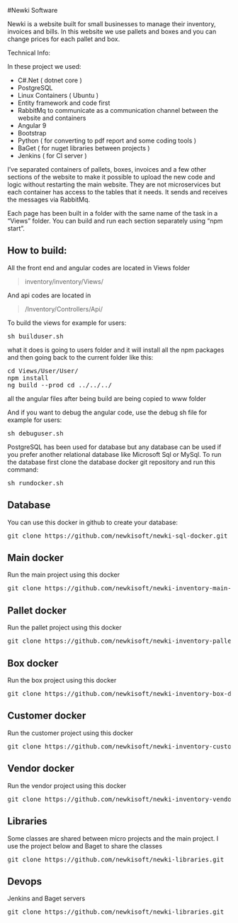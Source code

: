 
#Newki Software

Newki is a website built for small businesses to manage their inventory, invoices and bills. In this website we use pallets and boxes and you can change prices for each pallet and box.

Technical Info:

In these project we used:

* C#.Net ( dotnet core )
* PostgreSQL
* Linux Containers ( Ubuntu )
* Entity framework and code first
* RabbitMq to communicate as a communication channel between the website and containers
* Angular 9
* Bootstrap
* Python ( for converting to pdf report and some coding tools )
* BaGet ( for nuget libraries between projects )
* Jenkins ( for CI server )

I’ve separated containers of pallets, boxes, invoices and a few other sections of the website to make it possible to upload the new code and logic without restarting the main website. They are not microservices but each container has access to the tables that it needs. It sends and receives the messages via RabbitMq.

Each page has been built in a folder with the same name of the task in a “Views” folder. You can build and run each section separately using “npm start”.

## How to build:

All the front end and angular codes are located in Views folder

> inventory/inventory/Views/ 

And api codes are located in

> /Inventory/Controllers/Api/ 

To build the views for example for users:

<pre>sh builduser.sh </pre>

what it does is going to users folder and it will install all the npm packages and then going back to the current folder like this:

<pre>cd Views/User/User/
npm install
ng build --prod cd ../../../</pre>

all the angular files after being build are being copied to www folder

And if you want to debug the angular code, use the debug sh file for example for users:

<pre>sh debuguser.sh </pre>

PostgreSQL has been used for database but any database can be used if you prefer another relational database like Microsoft Sql or MySql. To run the database first clone the database docker git repository and run this command:

<pre>sh rundocker.sh </pre>

## Database
You can use this docker in github to create your database:

<pre>git clone https://github.com/newkisoft/newki-sql-docker.git</pre>

## Main docker

Run the main project using this docker

<pre>git clone https://github.com/newkisoft/newki-inventory-main-docker.git</pre>

## Pallet docker

Run the pallet project using this docker

<pre>git clone https://github.com/newkisoft/newki-inventory-pallet-docker.git</pre>

## Box docker

Run the box project using this docker

<pre>git clone https://github.com/newkisoft/newki-inventory-box-docker.git</pre>

## Customer docker

Run the customer project using this docker

<pre>git clone https://github.com/newkisoft/newki-inventory-customer-docker.git</pre>

## Vendor docker

Run the vendor project using this docker

<pre>git clone https://github.com/newkisoft/newki-inventory-vendor-docker.git</pre>

## Libraries

Some classes are shared between micro projects and the main project. I use the project below and Baget to share the classes

<pre>git clone https://github.com/newkisoft/newki-libraries.git</pre>


## Devops

Jenkins and Baget servers

<pre>git clone https://github.com/newkisoft/newki-libraries.git</pre>
